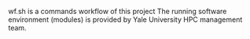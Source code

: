 wf.sh is a commands workflow of this project
The running software environment (modules) is provided by Yale University HPC management team. 
